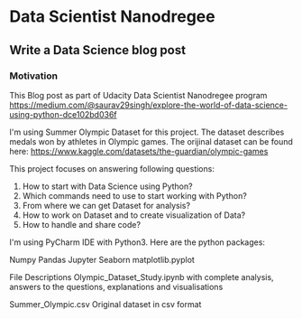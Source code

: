 # **Data Scientist Nanodregee**
## Write a Data Science blog post

### Motivation

This Blog post as part of Udacity Data Scientist Nanodregee program
https://medium.com/@saurav29singh/explore-the-world-of-data-science-using-python-dce102bd036f

I'm using Summer Olympic Dataset for this project. The dataset describes medals won by athletes in Olympic games.  The orijinal dataset can be found here: https://www.kaggle.com/datasets/the-guardian/olympic-games

This project focuses on answering following questions: 
1. How to start with Data Science using Python?
2. Which commands need to use to start working with Python?
3. From where we can get Dataset for analysis?
4. How to work on Dataset and to create visualization of Data?
5. How to handle and share code?


I'm using PyCharm IDE with Python3. Here are the python packages:

Numpy
Pandas
Jupyter
Seaborn
matplotlib.pyplot


File Descriptions
Olympic_Dataset_Study.ipynb with complete analysis, answers to the questions, explanations and visualisations

Summer_Olympic.csv Original dataset in csv format
